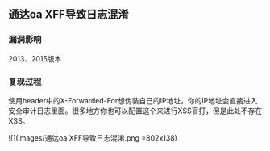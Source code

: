 ## 通达oa XFF导致日志混淆

### 漏洞影响

2013、2015版本

### 复现过程

使用header中的X-Forwarded-For想伪装⾃己的IP地址，你的IP地址会直接进⼊安全审计日志⾥面。很多地方你也可以配置这个来进行XSS盲打，但是此处不存在XSS。

![](images/通达oa XFF导致日志混淆.png =802x138)
